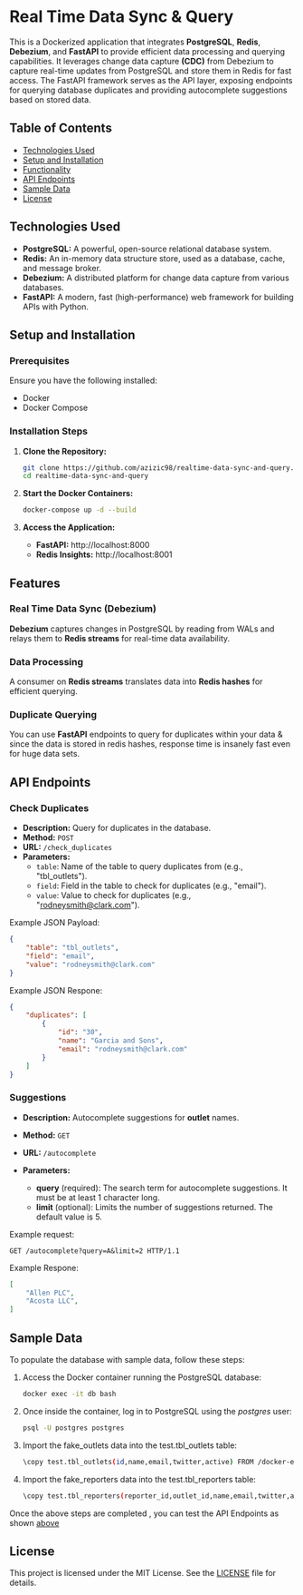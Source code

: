 # Real Time Data Sync & Query

This is a Dockerized application that integrates **PostgreSQL**, **Redis**, **Debezium**, and **FastAPI** to provide efficient data processing and querying capabilities. It leverages change data capture **(CDC)** from Debezium to capture real-time updates from PostgreSQL and store them in Redis for fast access. The FastAPI framework serves as the API layer, exposing endpoints for querying database duplicates and providing autocomplete suggestions based on stored data.

## Table of Contents

- [Technologies Used](#technologies-used)
- [Setup and Installation](#setup-and-installation)
- [Functionality](#functionality)
- [API Endpoints](#api-endpoints)
- [Sample Data](#sample-data)
- [License](#license)

## Technologies Used

- **PostgreSQL:** A powerful, open-source relational database system.
- **Redis:** An in-memory data structure store, used as a database, cache, and message broker.
- **Debezium:** A distributed platform for change data capture from various databases.
- **FastAPI:** A modern, fast (high-performance) web framework for building APIs with Python.

## Setup and Installation

### Prerequisites

Ensure you have the following installed:
- Docker
- Docker Compose

### Installation Steps

1. **Clone the Repository:**
   ```bash
   git clone https://github.com/azizic98/realtime-data-sync-and-query.git
   cd realtime-data-sync-and-query
   ```
   
2. **Start the Docker Containers:**
    ```bash
    docker-compose up -d --build
    ```

2. **Access the Application:**

    - **FastAPI:** http://localhost:8000
    - **Redis Insights:** http://localhost:8001

## Features

### Real Time Data Sync (Debezium)
**Debezium** captures changes in PostgreSQL by reading from WALs and relays them to **Redis streams** for real-time data availability.

### Data Processing 
A consumer on **Redis streams** translates data into **Redis hashes** for efficient querying.

### Duplicate Querying
You can use **FastAPI** endpoints to query for duplicates within your data & since the data is stored in redis hashes, response time is insanely fast even for huge data sets.


## API Endpoints

### Check Duplicates

- **Description:** Query for duplicates in the database.
- **Method:** `POST`
- **URL:** `/check_duplicates`
- **Parameters:**
  - `table`: Name of the table to query duplicates from (e.g., "tbl_outlets").
  - `field`: Field in the table to check for duplicates (e.g., "email").
  - `value`: Value to check for duplicates (e.g., "rodneysmith@clark.com").

Example JSON Payload:
```json
{
    "table": "tbl_outlets",
    "field": "email",
    "value": "rodneysmith@clark.com"
}
```

Example JSON Respone:
```json
{
    "duplicates": [
        {
            "id": "30",
            "name": "Garcia and Sons",
            "email": "rodneysmith@clark.com"
        }
    ]
}
```

### Suggestions

- **Description:** Autocomplete suggestions for **outlet** names.
- **Method:** `GET`
- **URL:** `/autocomplete`
- **Parameters:**

    - **query** (required): The search term for autocomplete suggestions. It must be at least 1 character long.
    - **limit** (optional): Limits the number of suggestions returned. The default value is 5.

Example request:
```http
GET /autocomplete?query=A&limit=2 HTTP/1.1
```

Example Respone:
```json
[
    "Allen PLC",
    "Acosta LLC",
]
```

## Sample Data

To populate the database with sample data, follow these steps:

1. Access the Docker container running the PostgreSQL database:
   ```bash
   docker exec -it db bash
   ```

2.  Once inside the container, log in to PostgreSQL using the *postgres* user:
    ```bash
    psql -U postgres postgres
    ```

3. Import the fake_outlets data into the test.tbl_outlets table:
    ```bash
    \copy test.tbl_outlets(id,name,email,twitter,active) FROM /docker-entrypoint-initdb.d/fake_outlets.csv DELIMITER ',' CSV HEADER;
    ```
4. Import the fake_reporters data into the test.tbl_reporters table:
    ```bash
    \copy test.tbl_reporters(reporter_id,outlet_id,name,email,twitter,active) FROM /docker-entrypoint-initdb.d/fake_reporters.csv DELIMITER ',' CSV HEADER;
    ```

Once the above steps are completed , you can test the API Endpoints as shown [above](#api-endpoints)

## License

This project is licensed under the MIT License. See the [LICENSE](LICENSE) file for details.







